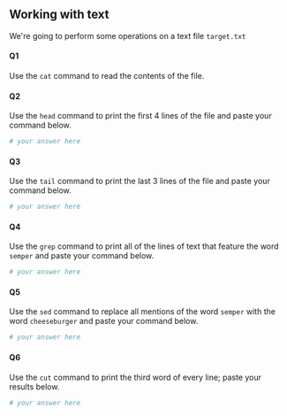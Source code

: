 ## Working with text
We're going to perform some operations on a text file `target.txt`

#### Q1
Use the `cat` command to read the contents of the file.

#### Q2
Use the `head` command to print the first 4 lines of the file and paste your command below.
```sh
# your answer here

```

#### Q3
Use the `tail` command to print the last 3 lines of the file and paste your command below.
```sh
# your answer here

```

#### Q4
Use the `grep` command to print all of the lines of text that feature the word `semper` and paste your command below.
```sh
# your answer here

```

#### Q5
Use the `sed` command to replace all mentions of the word `semper` with the word `cheeseburger` and paste your command below.
```sh
# your answer here

```
#### Q6
Use the `cut` command to print the third word of every line; paste your results below.
```sh
# your answer here

```